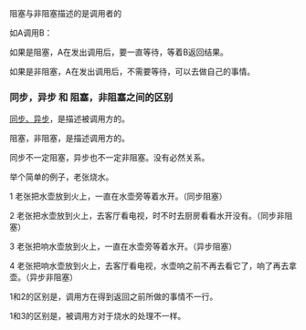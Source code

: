阻塞与非阻塞描述的是调用者的

如A调用B：

如果是阻塞，A在发出调用后，要一直等待，等着B返回结果。

如果是非阻塞，A在发出调用后，不需要等待，可以去做自己的事情。


### 同步，异步 和 阻塞，非阻塞之间的区别

[同步、异步](/base/同步与异步.md)，是描述被调用方的。

阻塞，非阻塞，是描述调用方的。

同步不一定阻塞，异步也不一定非阻塞。没有必然关系。

举个简单的例子，老张烧水。

1 老张把水壶放到火上，一直在水壶旁等着水开。（同步阻塞）

2 老张把水壶放到火上，去客厅看电视，时不时去厨房看看水开没有。（同步非阻塞）

3 老张把响水壶放到火上，一直在水壶旁等着水开。（异步阻塞）

4 老张把响水壶放到火上，去客厅看电视，水壶响之前不再去看它了，响了再去拿壶。（异步非阻塞）

1和2的区别是，调用方在得到返回之前所做的事情不一行。

1和3的区别是，被调用方对于烧水的处理不一样。
